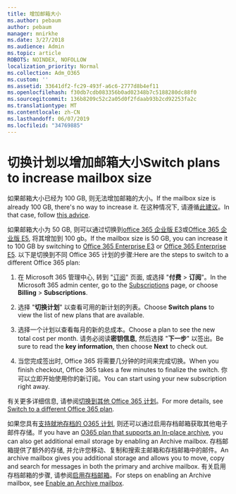 ```yaml
---
title: 增加邮箱大小
ms.author: pebaum
author: pebaum
manager: mnirkhe
ms.date: 3/27/2018
ms.audience: Admin
ms.topic: article
ROBOTS: NOINDEX, NOFOLLOW
localization_priority: Normal
ms.collection: Adm_O365
ms.custom: ''
ms.assetid: 33641df2-fc29-493f-a6c6-2777d8b4ef11
ms.openlocfilehash: f30db7cdb083356b0ad02348b7c5188280dc88f0
ms.sourcegitcommit: 136b8209c52c2a05d0f2fdaab93b2cd92253fa2c
ms.translationtype: MT
ms.contentlocale: zh-CN
ms.lasthandoff: 06/07/2019
ms.locfileid: "34769885"
---
```

# <a name="switch-plans-to-increase-mailbox-size"></a><span data-ttu-id="86cf6-102">切换计划以增加邮箱大小</span><span class="sxs-lookup"><span data-stu-id="86cf6-102">Switch plans to increase mailbox size</span></span>

<span data-ttu-id="86cf6-103">如果邮箱大小已经为 100 GB, 则无法增加邮箱的大小。</span><span class="sxs-lookup"><span data-stu-id="86cf6-103">If the mailbox size is already 100 GB, there's no way to increase it.</span></span> <span data-ttu-id="86cf6-104">在这种情况下, 请遵循[此建议](https://support.office.com/client/e57572ff-0ba7-4782-ba5d-cdac3142ea71)。</span><span class="sxs-lookup"><span data-stu-id="86cf6-104">In that case, follow [this advice](https://support.office.com/client/e57572ff-0ba7-4782-ba5d-cdac3142ea71).</span></span> 
  
<span data-ttu-id="86cf6-105">如果邮箱大小为 50 GB, 则可以通过切换到[office 365 企业版 E3](https://products.office.com/business/office-365-enterprise-e3-business-software)或[Office 365 企业版 E5](https://products.office.com/business/office-365-enterprise-e5-business-software), 将其增加到 100 gb。</span><span class="sxs-lookup"><span data-stu-id="86cf6-105">If the mailbox size is 50 GB, you can increase it to 100 GB by switching to [Office 365 Enterprise E3](https://products.office.com/business/office-365-enterprise-e3-business-software) or [Office 365 Enterprise E5](https://products.office.com/business/office-365-enterprise-e5-business-software).</span></span> <span data-ttu-id="86cf6-106">以下是切换到不同 Office 365 计划的步骤:</span><span class="sxs-lookup"><span data-stu-id="86cf6-106">Here are the steps to switch to a different Office 365 plan:</span></span>
  
1. <span data-ttu-id="86cf6-107">在 Microsoft 365 管理中心, 转到 "[订阅](https://go.microsoft.com/fwlink/p/?linkid=842054)" 页面, 或选择 "**付费** \> **订阅**"。</span><span class="sxs-lookup"><span data-stu-id="86cf6-107">In the Microsoft 365 admin center, go to the [Subscriptions](https://go.microsoft.com/fwlink/p/?linkid=842054) page, or choose **Billing** \> **Subscriptions**.</span></span>
    
2. <span data-ttu-id="86cf6-108">选择 "**切换计划**" 以查看可用的新计划的列表。</span><span class="sxs-lookup"><span data-stu-id="86cf6-108">Choose **Switch plans** to view the list of new plans that are available.</span></span> 
    
3. <span data-ttu-id="86cf6-109">选择一个计划以查看每月的新的总成本。</span><span class="sxs-lookup"><span data-stu-id="86cf6-109">Choose a plan to see the new total cost per month.</span></span> <span data-ttu-id="86cf6-110">请务必阅读**密钥信息**, 然后选择 "**下一步**" 以签出。</span><span class="sxs-lookup"><span data-stu-id="86cf6-110">Be sure to read the **key information**, then choose **Next** to check out.</span></span> 
    
4. <span data-ttu-id="86cf6-111">当您完成签出时, Office 365 将需要几分钟的时间来完成切换。</span><span class="sxs-lookup"><span data-stu-id="86cf6-111">When you finish checkout, Office 365 takes a few minutes to finalize the switch.</span></span> <span data-ttu-id="86cf6-112">你可以立即开始使用你的新订阅。</span><span class="sxs-lookup"><span data-stu-id="86cf6-112">You can start using your new subscription right away.</span></span>
    
<span data-ttu-id="86cf6-113">有关更多详细信息, 请参阅[切换到其他 Office 365 计划](https://support.office.com/article/73318661-8f33-478b-bcc7-fb8d69dbb22a)。</span><span class="sxs-lookup"><span data-stu-id="86cf6-113">For more details, see [Switch to a different Office 365 plan](https://support.office.com/article/73318661-8f33-478b-bcc7-fb8d69dbb22a).</span></span>
  
<span data-ttu-id="86cf6-114">如果您具有[支持就地存档的 O365 计划](https://docs.microsoft.com/office365/servicedescriptions/exchange-online-archiving-service-description/exchange-online-archiving-service-description), 则还可以通过启用存档邮箱获取其他电子邮件存储。</span><span class="sxs-lookup"><span data-stu-id="86cf6-114">If you have an [O365 plan that supports an In-place archive](https://docs.microsoft.com/office365/servicedescriptions/exchange-online-archiving-service-description/exchange-online-archiving-service-description), you can also get additional email storage by enabling an Archive mailbox.</span></span>  <span data-ttu-id="86cf6-115">存档邮箱提供了额外的存储, 并允许您移动、复制和搜索主邮箱和存档邮箱中的邮件。</span><span class="sxs-lookup"><span data-stu-id="86cf6-115">An archive mailbox gives you additional storage and allows you to move, copy and search for messages in both the primary and archive mailbox.</span></span> <span data-ttu-id="86cf6-116">有关启用存档邮箱的步骤, 请参阅[启用存档邮箱](https://docs.microsoft.com/office365/securitycompliance/enable-archive-mailboxes)。</span><span class="sxs-lookup"><span data-stu-id="86cf6-116">For steps on enabling an Archive mailbox, see [Enable an Archive mailbox](https://docs.microsoft.com/office365/securitycompliance/enable-archive-mailboxes).</span></span>

